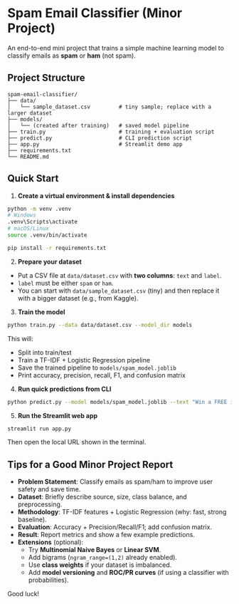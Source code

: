 # Spam Email Classifier (Minor Project)

An end-to-end mini project that trains a simple machine learning model to classify emails as **spam** or **ham** (not spam).

## Project Structure
```
spam-email-classifier/
├── data/
│   └── sample_dataset.csv         # tiny sample; replace with a larger dataset
├── models/
│   └── (created after training)   # saved model pipeline
├── train.py                       # training + evaluation script
├── predict.py                     # CLI prediction script
├── app.py                         # Streamlit demo app
├── requirements.txt
└── README.md
```

## Quick Start

1. **Create a virtual environment & install dependencies**
```bash
python -m venv .venv
# Windows
.venv\Scripts\activate
# macOS/Linux
source .venv/bin/activate

pip install -r requirements.txt
```

2. **Prepare your dataset**
- Put a CSV file at `data/dataset.csv` with **two columns**: `text` and `label`.
- `label` must be either `spam` or `ham`.
- You can start with `data/sample_dataset.csv` (tiny) and then replace it with a bigger dataset (e.g., from Kaggle).

3. **Train the model**
```bash
python train.py --data data/dataset.csv --model_dir models
```
This will:
- Split into train/test
- Train a TF-IDF + Logistic Regression pipeline
- Save the trained pipeline to `models/spam_model.joblib`
- Print accuracy, precision, recall, F1, and confusion matrix

4. **Run quick predictions from CLI**
```bash
python predict.py --model models/spam_model.joblib --text "Win a FREE iPhone now! Click here"
```

5. **Run the Streamlit web app**
```bash
streamlit run app.py
```
Then open the local URL shown in the terminal.

## Tips for a Good Minor Project Report
- **Problem Statement**: Classify emails as spam/ham to improve user safety and save time.
- **Dataset**: Briefly describe source, size, class balance, and preprocessing.
- **Methodology**: TF-IDF features + Logistic Regression (why: fast, strong baseline).
- **Evaluation**: Accuracy + Precision/Recall/F1; add confusion matrix.
- **Result**: Report metrics and show a few example predictions.
- **Extensions** (optional):
  - Try **Multinomial Naive Bayes** or **Linear SVM**.
  - Add bigrams (`ngram_range=(1,2)` already enabled).
  - Use **class weights** if your dataset is imbalanced.
  - Add **model versioning** and **ROC/PR curves** (if using a classifier with probabilities).

Good luck!
